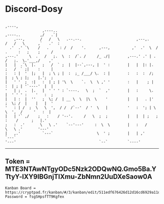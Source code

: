 # Discord-Dosy


                                                                                             ,----, 
                     ,----..                                               ,----..         ,/   .`| 
        ,---,       /   /   \   .--.--.                         ,---,.    /   /   \      ,`   .'  : 
      .'  .' `\    /   .     : /  /    '.      ,---,          ,'  .'  \  /   .     :   ;    ;     / 
    ,---.'     \  .   /   ;.  \  :  /`. /     /_ ./|        ,---.' .' | .   /   ;.  \.'___,/    ,'  
    |   |  .`\  |.   ;   /  ` ;  |  |--`,---, |  ' :        |   |  |: |.   ;   /  ` ;|    :     |   
    :   : |  '  |;   |  ; \ ; |  :  ;_ /___/ \.  : |        :   :  :  /;   |  ; \ ; |;    |.';  ;   
    |   ' '  ;  :|   :  | ; | '\  \    `.  \  \ ,' '        :   |    ; |   :  | ; | '`----'  |  |   
    '   | ;  .  |.   |  ' ' ' : `----.   \  ;  `  ,'        |   :     \.   |  ' ' ' :    '   :  ;   
    |   | :  |  ''   ;  \; /  | __ \  \  |\  \    '         |   |   . |'   ;  \; /  |    |   |  '   
    '   : | /  ;  \   \  ',  / /  /`--'  / '  \   |         '   :  '; | \   \  ',  /     '   :  |   
    |   | '` ,/    ;   :    / '--'.     /   \  ;  ;         |   |  | ;   ;   :    /      ;   |.'    
    ;   :  .'       \   \ .'    `--'---'     :  \  \        |   :   /     \   \ .'       '---'      
    |   ,.'          `---`                    \  ' ;        |   | ,'       `---`                    
    '---'                                      `--`         `----'                                  
                                                                                                

--------------------------------------------------------------------------------
Token = MTE3NTAwNTgyODc5Nzk2ODQwNQ.Gmo5Ba.YTtyY-lXY9lBGnjTIXmu-ZbNmn2UuDXeSaow0A
--------------------------------------------------------------------------------

    Kanban Board = https://cryptpad.fr/kanban/#/3/kanban/edit/511edf676426d12d16cd6929a11da69b/p/
    Password = fsgSHpsfTT9Kgfex
